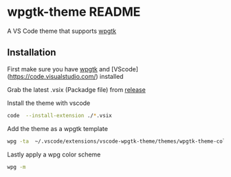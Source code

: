 # wpgtk-theme README
A VS Code theme that supports [wpgtk](https://github.com/deviantfero/wpgtk)

## Installation 
First make sure you have [wpgtk](https://github.com/deviantfero/wpgtk) and [VScode] (https://code.visualstudio.com/) installed

Grab the latest .vsix (Packadge file) from [release](https://github.com/GeoDerp/vscode-wpgtk-theme/releases) 

Install the theme with vscode
```bash
code  --install-extension ./*.vsix
```

Add the theme as a wpgtk template
```bash
wpg -ta  ~/.vscode/extensions/vscode-wpgtk-theme/themes/wpgtk-theme-color-theme.json
```

Lastly apply a wpg color scheme 
```bash
wpg -m
```
